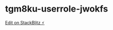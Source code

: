 # tgm8ku-userrole-jwokfs

[Edit on StackBlitz ⚡️](https://stackblitz.com/edit/tgm8ku-userrole-jwokfs)